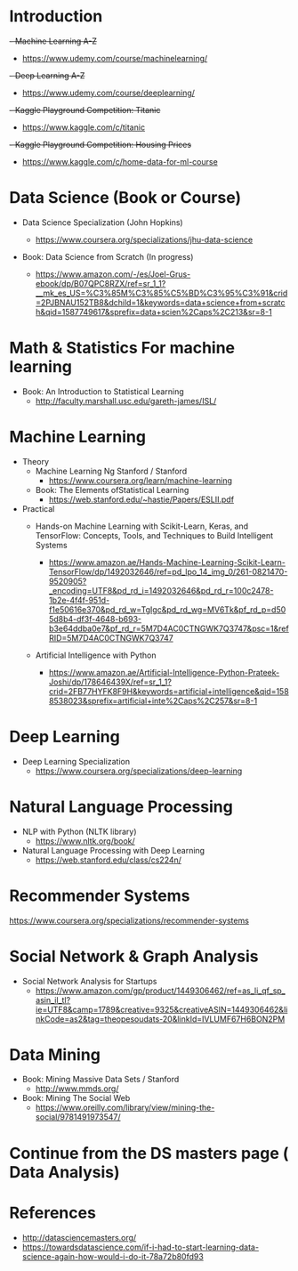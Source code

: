 # Introduction
<s>- Machine Learning A-Z  </s>
  - https://www.udemy.com/course/machinelearning/

<s>- Deep Learning A-Z</s>
  - https://www.udemy.com/course/deeplearning/

<s>- Kaggle Playground Competition: Titanic</s>
  - https://www.kaggle.com/c/titanic

<s>- Kaggle Playground Competition: Housing Prices</s>
  - https://www.kaggle.com/c/home-data-for-ml-course


# Data Science (Book or Course)
- Data Science Specialization (John Hopkins)
  - https://www.coursera.org/specializations/jhu-data-science

- Book: Data Science from Scratch (In progress)
  - https://www.amazon.com/-/es/Joel-Grus-ebook/dp/B07QPC8RZX/ref=sr_1_1?__mk_es_US=%C3%85M%C3%85%C5%BD%C3%95%C3%91&crid=2PJBNAU152TB8&dchild=1&keywords=data+science+from+scratch&qid=1587749617&sprefix=data+scien%2Caps%2C213&sr=8-1


# Math & Statistics For machine learning
- Book: An Introduction to Statistical Learning
  - http://faculty.marshall.usc.edu/gareth-james/ISL/


# Machine Learning

- Theory
  - Machine Learning Ng Stanford / Stanford
    - https://www.coursera.org/learn/machine-learning
  - Book: The Elements ofStatistical Learning
    - https://web.stanford.edu/~hastie/Papers/ESLII.pdf
- Practical 
  - Hands-on Machine Learning with Scikit-Learn, Keras, and TensorFlow: Concepts, Tools, and Techniques to Build Intelligent Systems
    - https://www.amazon.ae/Hands-Machine-Learning-Scikit-Learn-TensorFlow/dp/1492032646/ref=pd_lpo_14_img_0/261-0821470-9520905?_encoding=UTF8&pd_rd_i=1492032646&pd_rd_r=100c2478-1b2e-4f4f-951d-f1e50616e370&pd_rd_w=TgIgc&pd_rd_wg=MV6Tk&pf_rd_p=d505d8b4-df3f-4648-b693-b3e64ddba0e7&pf_rd_r=5M7D4AC0CTNGWK7Q3747&psc=1&refRID=5M7D4AC0CTNGWK7Q3747
    
  - Artificial Intelligence with Python
    - https://www.amazon.ae/Artificial-Intelligence-Python-Prateek-Joshi/dp/178646439X/ref=sr_1_1?crid=2FB77HYFK8F9H&keywords=artificial+intelligence&qid=1588538023&sprefix=artificial+inte%2Caps%2C257&sr=8-1


# Deep Learning
- Deep Learning Specialization
  - https://www.coursera.org/specializations/deep-learning


# Natural Language Processing
- NLP with Python (NLTK library)
  - https://www.nltk.org/book/
- Natural Language Processing with Deep Learning
  - https://web.stanford.edu/class/cs224n/


# Recommender Systems
https://www.coursera.org/specializations/recommender-systems


# Social Network & Graph Analysis
- Social Network Analysis for Startups
  - https://www.amazon.com/gp/product/1449306462/ref=as_li_qf_sp_asin_il_tl?ie=UTF8&camp=1789&creative=9325&creativeASIN=1449306462&linkCode=as2&tag=theopesoudats-20&linkId=IVLUMF67H6BON2PM


# Data Mining
- Book: Mining Massive Data Sets / Stanford 
  - http://www.mmds.org/
- Book: Mining The Social Web
  - https://www.oreilly.com/library/view/mining-the-social/9781491973547/


# Continue from the DS masters page ( Data Analysis)

  
# References
- http://datasciencemasters.org/
- https://towardsdatascience.com/if-i-had-to-start-learning-data-science-again-how-would-i-do-it-78a72b80fd93

